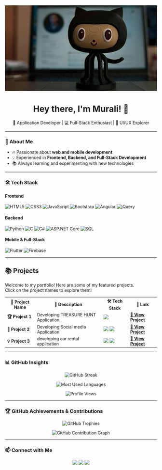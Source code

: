 <!-- Header with image -->
<p align="center">
  <img src="https://github.com/murali1521/murali1521/blob/main/banner.jpg?raw=true" alt="Welcome Banner">
</p>

<h1 align="center"> Hey there, I'm Murali! 👋 </h1>

<p align="center">
  🚀 Application Developer | 💻 Full-Stack Enthusiast | 🎨 UI/UX Explorer
</p>

---

### 🚀 **About Me**
- 🔥 Passionate about **web and mobile development**  
- 💡 Experienced in **Frontend, Backend, and Full-Stack Development**  
- 📚 Always learning and experimenting with new technologies  

---

### 🛠 **Tech Stack**
#### **Frontend**
![HTML5](https://img.shields.io/badge/HTML5-E34F26?style=for-the-badge&logo=html5&logoColor=white)
![CSS3](https://img.shields.io/badge/CSS3-1572B6?style=for-the-badge&logo=css3&logoColor=white)
![JavaScript](https://img.shields.io/badge/JavaScript-F7DF1E?style=for-the-badge&logo=javascript&logoColor=black)
![Bootstrap](https://img.shields.io/badge/Bootstrap-563D7C?style=for-the-badge&logo=bootstrap&logoColor=white)
![Angular](https://img.shields.io/badge/Angular-DD0031?style=for-the-badge&logo=angular&logoColor=white)
![jQuery](https://img.shields.io/badge/jQuery-0769AD?style=for-the-badge&logo=jquery&logoColor=white)

#### **Backend**
![Python](https://img.shields.io/badge/Python-3776AB?style=for-the-badge&logo=python&logoColor=white)
![C](https://img.shields.io/badge/C-00599C?style=for-the-badge&logo=c&logoColor=white)
![C#](https://img.shields.io/badge/C%23-239120?style=for-the-badge&logo=c-sharp&logoColor=white)
![ASP.NET Core](https://img.shields.io/badge/ASP.NET_Core-5C2D91?style=for-the-badge&logo=dotnet&logoColor=white)
![SQL](https://img.shields.io/badge/SQL-4479A1?style=for-the-badge&logo=postgresql&logoColor=white)

#### **Mobile & Full-Stack**
![Flutter](https://img.shields.io/badge/Flutter-02569B?style=for-the-badge&logo=flutter&logoColor=white)
![Firebase](https://img.shields.io/badge/Firebase-FFCA28?style=for-the-badge&logo=firebase&logoColor=black)

---

## 📚 **Projects**
Welcome to my portfolio! Here are some of my featured projects.  
Click on the project names to explore them!  

<table>
  <tr>
    <th>🚀 Project Name</th>
    <th>📝 Description</th>
    <th>🛠 Tech Stack</th>
    <th>🔗 Link</th>
  </tr>
  <tr>
    <td><b>🏆 Project 1</b></td>
    <td> Developing TREASURE HUNT Application.</td>
    <td>
      <img src="https://img.shields.io/badge/Flutter-02569B?style=for-the-badge&logo=flutter&logoColor=white">
    </td>
    <td><a href="https://github.com/Sampath-2613/treasure-hunt"><b>🔗 View Project</b></a></td>
  </tr>
  <tr>
    <td><b>🚀 Project 2</b></td>
    <td>Developing Social media Application</td>
    <td>
      <img src="https://img.shields.io/badge/Flutter-02569B?style=for-the-badge&logo=flutter&logoColor=white">
      <img src="https://img.shields.io/badge/Firebase-FFCA28?style=for-the-badge&logo=firebase&logoColor=black">
    </td>
    <td><a href="https://github.com/murali1521/practice"><b>🔗 View Project</b></a></td>
  </tr>
  <tr>
    <td><b>💡 Project 3</b></td>
    <td>developing car rental application</td>
    <td>
      <img src="https://img.shields.io/badge/Flutter-02569B?style=for-the-badge&logo=flutter&logoColor=white">
      <img src="https://img.shields.io/badge/Firebase-FFCA28?style=for-the-badge&logo=firebase&logoColor=black">
    </td>
    <td><a href="https://github.com/murali1521/Murali_1042_car_rental"><b>🔗 View Project</b></a></td>
  </tr>
</table>




---

### 📊 **GitHub Insights**
<p align="center">
  <img src="https://github-readme-streak-stats.herokuapp.com/?user=murali1521&theme=radical" alt="GitHub Streak">
</p>

<p align="center">
  <img src="https://github-readme-stats.vercel.app/api/top-langs/?username=murali1521&layout=compact&theme=radical" alt="Most Used Languages">
</p>

<p align="center">
  <img src="https://komarev.com/ghpvc/?username=murali1521&label=Profile%20Views&color=brightgreen&style=flat" alt="Profile Views">
</p>


---

### 🏆 **GitHub Achievements & Contributions**
<p align="center">
  <img src="https://github-profile-trophy.vercel.app/?username=murali1521&theme=radical&no-bg=true&margin-w=15&column=7" alt="GitHub Trophies">
</p>

<p align="center">
  <img src="https://github-readme-activity-graph.vercel.app/graph?username=murali1521&theme=radical" alt="GitHub Contribution Graph">
</p>



---


### 📫 **Connect with Me**
<p align="center">
  <a href="https://www.linkedin.com/in/murali-anduri/"><img src="https://img.shields.io/badge/LinkedIn-0077B5?style=for-the-badge&logo=linkedin&logoColor=white"></a>
  <a href="mailto:balamurali.anduri@gmail.com"><img src="https://img.shields.io/badge/Email-D14836?style=for-the-badge&logo=gmail&logoColor=white"></a>
  <a href="https://github.com/murali1521">
  <img src="https://img.shields.io/badge/Portfolio Profile-000000?style=for-the-badge&logo=github&logoColor=white">
</a>

</p>


